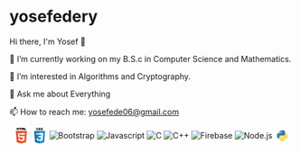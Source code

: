 # yosefedery

Hi there, I'm Yosef 👋

🔭 I’m currently working on my B.S.c in Computer Science and Mathematics.

👀 I’m interested in Algorithms and Cryptography.

💬 Ask me about Everything

📫 How to reach me: yosefede06@gmail.com

<p align='center'>
<!--     Technology --> 
</p>
<p align='center'>
    <img align="center" alt="HTML" width="28px" src="https://raw.githubusercontent.com/github/explore/80688e429a7d4ef2fca1e82350fe8e3517d3494d/topics/html/html.png" />
    <img align="center" alt="CSS" width="28px" src="https://raw.githubusercontent.com/github/explore/80688e429a7d4ef2fca1e82350fe8e3517d3494d/topics/css/css.png" />
                                    <img align="center" alt="Bootstrap" width="28px" src="https://upload.wikimedia.org/wikipedia/commons/b/b2/Bootstrap_logo.svg"/>
    <img align="center" alt="Javascript" width="28px" src="https://raw.githubusercontent.com/jmnote/z-icons/master/svg/javascript.svg" />
    <img align="center" alt="C" width="28px" src="https://raw.githubusercontent.com/jmnote/z-icons/master/svg/c.svg" />
    <img align="center" alt="C++" width="28px" src="https://raw.githubusercontent.com/jmnote/z-icons/master/svg/cpp.svg"/>
        <img align="center" alt="Firebase" width="28px" src="https://www.vectorlogo.zone/logos/firebase/firebase-icon.svg"/>
                <img align="center" alt="Node.js" width="28px" src="https://upload.wikimedia.org/wikipedia/commons/d/d9/Node.js_logo.svg"/>
                                                                <img align="center" alt="Python" width="28px" src="https://raw.githubusercontent.com/github/explore/80688e429a7d4ef2fca1e82350fe8e3517d3494d/topics/python/python.png"/>
